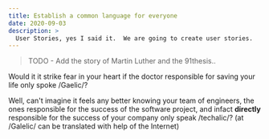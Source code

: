 ```yaml
---
title: Establish a common language for everyone
date: 2020-09-03
description: > 
  User Stories, yes I said it.  We are going to create user stories. 
---
```


  
> TODO - Add the story of Martin Luther and the 91thesis..

Would it it strike fear in your heart if the doctor responsible
for saving your life only spoke /Gaelic/?

Well, can't imagine it feels any better knowing your team of
engineers, the ones responsible for the success of the software
project, and infact **directly** responsible for the success of your
company only speak /techalic/? (at /Galelic/ can be translated with
help of the Internet)

